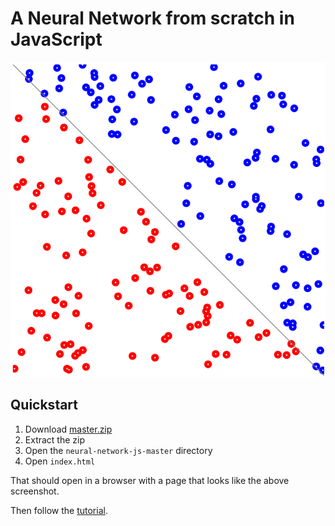 # A Neural Network from scratch in JavaScript

[![Screenshot](neural-network-screenshot.png)](neural-network-screenshot.png)

## Quickstart

1. Download [master.zip][1]
1. Extract the zip
1. Open the `neural-network-js-master` directory
1. Open `index.html`

That should open in a browser with a page that looks like the above screenshot.

Then follow the [tutorial][2].

[1]: https://github.com/ianchanning/neural-network-js/archive/master.zip
[2]: tutorial/README.md
